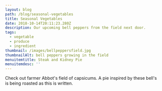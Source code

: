 ```yaml
---
layout: blog
path: /blog/seasonal-vegetables
title: Seasonal Vegetables
date: 2018-10-14T20:11:23.280Z
description: Our upcoming bell peppers from the field next door.
tags:
  - vegetable
  - produce
  - ingredient
thumbnail: /images/bellpeppersfield.jpg
thumbnailAlt: bell peppers growing in the field
menuitemtitle: Steak and Kidney Pie
menuitemdesc: ''
---
```

Check out farmer Abbot's field of capsicums. A pie inspired by these bell's is being roasted as this is written.
